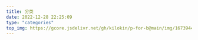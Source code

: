 ```yaml
---
title: 分类
date: 2022-12-28 22:25:09
type: "categories"
top_img: https://gcore.jsdelivr.net/gh/kilokin/p-for-b@main/img/1673944816867.jpeg
---
```


